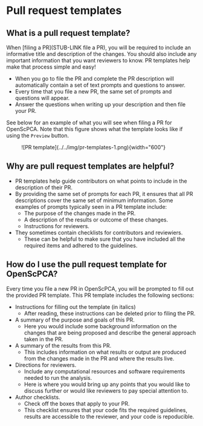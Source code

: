 # Pull request templates

## What is a pull request template?

When [filing a PR](STUB-LINK file a PR), you will be required to include an informative title and description of the changes.
You should also include any important information that you want reviewers to know.
PR templates help make that process simple and easy!

- When you go to file the PR and complete the PR description will automatically contain a set of text prompts and questions to answer.
- Every time that you file a new PR, the same set of prompts and questions will appear.
- Answer the questions when writing up your description and then file your PR.

See below for an example of what you will see when filing a PR for OpenScPCA.
Note that this figure shows what the template looks like if using the `Preview` button.

<figure markdown="span">
    ![PR template](../../img/pr-templates-1.png){width="600"}
</figure>


## Why are pull request templates are helpful?

- PR templates help guide contributors on what points to include in the description of their PR.
- By providing the same set of prompts for each PR, it ensures that all PR descriptions cover the same set of minimum information.
Some examples of prompts typically seen in a PR template include:
    - The purpose of the changes made in the PR.
    - A description of the results or outcome of these changes.
    - Instructions for reviewers.
- They sometimes contain checklists for contributors and reviewiers.
    - These can be helpful to make sure that you have included all the required items and adhered to the guidelines.

## How do I use the pull request template for OpenScPCA?

Every time you file a new PR in OpenScPCA, you will be prompted to fill out the provided PR template.
This PR template includes the following sections:

- Instructions for filling out the template (in italics)
    - After reading, these instructions can be deleted prior to filing the PR.
- A summary of the purpose and goals of this PR.
    - Here you would include some background information on the changes that are being proposed and describe the general approach taken in the PR.
- A summary of the results from this PR.
    - This includes information on what results or output are produced from the changes made in the PR and where the results live.
- Directions for reviewers.
    - Include any computational resources and software requirements needed to run the analysis.
    - Here is where you would bring up any points that you would like to discuss further or would like reviewers to pay special attention to.
- Author checklists.
    - Check off the boxes that apply to your PR.
    - This checklist ensures that your code fits the required guidelines, results are accessible to the reviewer, and your code is repoducible.
